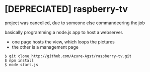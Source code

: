 # [DEPRECIATED] raspberry-tv

project was cancelled, due to someone else commandeering the job

basically programming a node.js app to host a webserver.

- one page hosts the view, which loops the pictures
- the other is a management page

```
$ git clone http://github.com/Azure-Agst/raspberry-tv.git
$ npm install
$ node start.js
```
